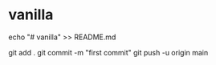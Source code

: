 # vanilla 
echo "# vanilla" >> README.md

git add .
git commit -m "first commit"
git push -u origin main

